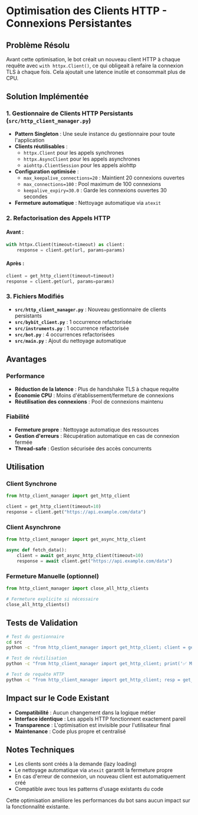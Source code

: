 # Optimisation des Clients HTTP - Connexions Persistantes

## Problème Résolu

Avant cette optimisation, le bot créait un nouveau client HTTP à chaque requête avec `with httpx.Client()`, ce qui obligeait à refaire la connexion TLS à chaque fois. Cela ajoutait une latence inutile et consommait plus de CPU.

## Solution Implémentée

### 1. Gestionnaire de Clients HTTP Persistants (`src/http_client_manager.py`)

- **Pattern Singleton** : Une seule instance du gestionnaire pour toute l'application
- **Clients réutilisables** : 
  - `httpx.Client` pour les appels synchrones
  - `httpx.AsyncClient` pour les appels asynchrones
  - `aiohttp.ClientSession` pour les appels aiohttp
- **Configuration optimisée** :
  - `max_keepalive_connections=20` : Maintient 20 connexions ouvertes
  - `max_connections=100` : Pool maximum de 100 connexions
  - `keepalive_expiry=30.0` : Garde les connexions ouvertes 30 secondes
- **Fermeture automatique** : Nettoyage automatique via `atexit`

### 2. Refactorisation des Appels HTTP

#### Avant :
```python
with httpx.Client(timeout=timeout) as client:
    response = client.get(url, params=params)
```

#### Après :
```python
client = get_http_client(timeout=timeout)
response = client.get(url, params=params)
```

### 3. Fichiers Modifiés

- **`src/http_client_manager.py`** : Nouveau gestionnaire de clients persistants
- **`src/bybit_client.py`** : 1 occurrence refactorisée
- **`src/instruments.py`** : 1 occurrence refactorisée  
- **`src/bot.py`** : 4 occurrences refactorisées
- **`src/main.py`** : Ajout du nettoyage automatique

## Avantages

### Performance
- **Réduction de la latence** : Plus de handshake TLS à chaque requête
- **Économie CPU** : Moins d'établissement/fermeture de connexions
- **Réutilisation des connexions** : Pool de connexions maintenu

### Fiabilité
- **Fermeture propre** : Nettoyage automatique des ressources
- **Gestion d'erreurs** : Récupération automatique en cas de connexion fermée
- **Thread-safe** : Gestion sécurisée des accès concurrents

## Utilisation

### Client Synchrone
```python
from http_client_manager import get_http_client

client = get_http_client(timeout=10)
response = client.get("https://api.example.com/data")
```

### Client Asynchrone
```python
from http_client_manager import get_async_http_client

async def fetch_data():
    client = await get_async_http_client(timeout=10)
    response = await client.get("https://api.example.com/data")
```

### Fermeture Manuelle (optionnel)
```python
from http_client_manager import close_all_http_clients

# Fermeture explicite si nécessaire
close_all_http_clients()
```

## Tests de Validation

```bash
# Test du gestionnaire
cd src
python -c "from http_client_manager import get_http_client; client = get_http_client(); print('✅ Client créé:', type(client).__name__)"

# Test de réutilisation
python -c "from http_client_manager import get_http_client; print('✅ Même instance:', get_http_client() is get_http_client())"

# Test de requête HTTP
python -c "from http_client_manager import get_http_client; resp = get_http_client().get('https://httpbin.org/get'); print('✅ Status:', resp.status_code)"
```

## Impact sur le Code Existant

- **Compatibilité** : Aucun changement dans la logique métier
- **Interface identique** : Les appels HTTP fonctionnent exactement pareil
- **Transparence** : L'optimisation est invisible pour l'utilisateur final
- **Maintenance** : Code plus propre et centralisé

## Notes Techniques

- Les clients sont créés à la demande (lazy loading)
- Le nettoyage automatique via `atexit` garantit la fermeture propre
- En cas d'erreur de connexion, un nouveau client est automatiquement créé
- Compatible avec tous les patterns d'usage existants du code

Cette optimisation améliore les performances du bot sans aucun impact sur la fonctionnalité existante.
